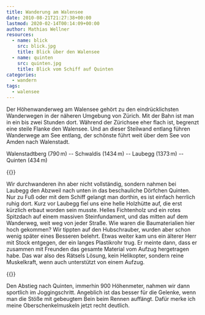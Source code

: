 ```yaml
---
title: Wanderung am Walensee
date: 2010-08-21T21:27:38+00:00
lastmod: 2020-02-14T00:14:09+00:00
author: Mathias Wellner
resources:
  - name: blick
    src: blick.jpg
    title: Blick über den Walensee
  - name: quinten
    src: quinten.jpg
    title: Blick vom Schiff auf Quinten
categories:
  - wandern
tags:
  - walensee
---
```

Der Höhenwanderweg am Walensee gehört zu den eindrücklichsten Wanderwegen in der näheren Umgebung von Zürich. Mit der Bahn ist man in ein bis zwei Stunden dort. Während der Zürichsee eher flach ist, begrenzt eine steile Flanke den Walensee. Und an dieser Steilwand entlang führen Wanderwege am See entlang, der schönste führt weit über dem See von Amden nach Walenstadt. 
<!--more-->

Walenstadtberg (790&thinsp;m) -- Schwaldis (1434&thinsp;m) -- Laubegg (1373&thinsp;m) -- Quinten (434&thinsp;m)

{{<responsive-image name="blick">}}

Wir durchwanderen ihn aber nicht vollständig, sondern nahmen bei Laubegg den Abzweil nach unten in das beschauliche Dörfchen Quinten. Nur zu Fuß oder mit dem Schiff gelangt man dorthin, es ist einfach herrlich ruhig dort. Kurz vor Laubegg fiel uns eine helle Holzhütte auf, die erst kürzlich erbaut worden sein musste. Helles Fichtenholz und ein rotes Spitzdach auf einem massiven Steinfundament, und das mitten auf dem Wanderweg, weit weg von jeder Straße. Wie waren die Baumaterialien hier hoch gekommen? Wir tippten auf den Hubschrauber, wurden aber schon wenig später eines Besseren belehrt. Etwas weiter kam uns ein älterer Herr mit Stock entgegen, der ein langes Plastikrohr trug. Er meinte dann, dass er zusammen mit Freunden das gesamte Material vom Aufzug hergetragen habe. Das war also des Rätsels Lösung, kein Helikopter, sondern reine Muskelkraft, wenn auch unterstützt von einem Aufzug.

{{<responsive-image name="quinten">}}
  
Den Abstieg nach Quinten, immerhin 900 Höhenmeter, nahmen wir dann sportlich im Joggingschritt. Angeblich ist das besser für die Gelenke, wenn man die Stöße mit gebeugtem Bein beim Rennen auffängt. Dafür merke ich meine Oberschenkelmuskeln jetzt recht deutlich.

